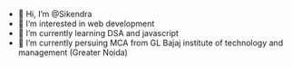- 👋 Hi, I’m @Sikendra
- 👀 I’m interested in web development
- 🌱 I’m currently learning DSA and javascript
- 💞️ I’m currently persuing MCA from GL Bajaj institute of technology and management (Greater Noida)
  

<!---
Sikendra2124/Sikendra2124 is a ✨ special ✨ repository because its `README.md` (this file) appears on your GitHub profile.
You can click the Preview link to take a look at your changes.
--->
